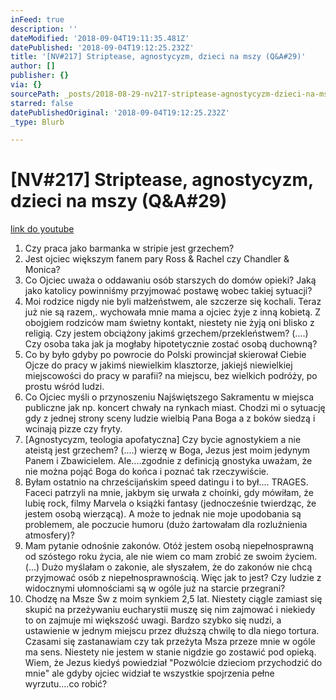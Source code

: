 ```yaml
---
inFeed: true
description: ''
dateModified: '2018-09-04T19:11:35.481Z'
datePublished: '2018-09-04T19:12:25.232Z'
title: '[NV#217] Striptease, agnostycyzm, dzieci na mszy (Q&A#29)'
author: []
publisher: {}
via: {}
sourcePath: _posts/2018-08-29-nv217-striptease-agnostycyzm-dzieci-na-mszy-qanda29.md
starred: false
datePublishedOriginal: '2018-09-04T19:12:25.232Z'
_type: Blurb

---
```

# \[NV\#217\] Striptease, agnostycyzm, dzieci na mszy (Q&A\#29)
[link do youtube][0]

1. Czy praca jako barmanka w stripie jest grzechem?
2. Jest ojciec większym fanem pary Ross & Rachel czy Chandler & Monica?
3. Co Ojciec uważa o oddawaniu osób starszych do domów opieki? Jaką jako katolicy powinniśmy przyjmować postawę wobec takiej sytuacji?
4. Moi rodzice nigdy nie byli małżeństwem, ale szczerze się kochali. Teraz już nie są razem,. wychowała mnie mama a ojciec żyje z inną kobietą. Z obojgiem rodziców mam świetny kontakt, niestety nie żyją oni blisko z religią. Czy jestem obciążony jakimś grzechem/przekleństwem? (....) Czy osoba taka jak ja mogłaby hipotetycznie zostać osobą duchowną?
5. Co by było gdyby po powrocie do Polski prowincjał skierował Ciebie Ojcze do pracy w jakimś niewielkim klasztorze, jakiejś niewielkiej miejscowości do pracy w parafii? na miejscu, bez wielkich podróży, po prostu wśród ludzi.
6. Co Ojciec myśli o przynoszeniu Najświętszego Sakramentu w miejsca publiczne jak np. koncert chwały na rynkach miast. Chodzi mi o sytuację gdy z jednej strony sceny ludzie wielbią Pana Boga a z boków siedzą i wcinają pizze czy fryty. 
7. \[Agnostycyzm, teologia apofatyczna\] Czy bycie agnostykiem a nie ateistą jest grzechem? (....) wierzę w Boga, Jezus jest moim jedynym Panem i Zbawicielem. Ale....zgodnie z definicją gnostyka uważam, że nie można pojąć Boga do końca i poznać tak rzeczywiście.
8. Byłam ostatnio na chrześcijańskim speed datingu i to był.... TRAGES. Faceci patrzyli na mnie, jakbym się urwała z choinki, gdy mówiłam, że lubię rock, filmy Marvela o książki fantasy (jednocześnie twierdząc, że jestem osobą wierzącą). A może to jednak nie moje upodobania są problemem, ale poczucie humoru (dużo żartowałam dla rozluźnienia atmosfery)? 
9. Mam pytanie odnośnie zakonów. Otóż jestem osobą niepełnosprawną od szóstego roku życia, ale nie wiem co mam zrobić ze swoim życiem. (...) Dużo myślałam o zakonie, ale słyszałem, że do zakonów nie chcą przyjmować osób z niepełnosprawnością. Więc jak to jest? Czy ludzie z widocznymi ułomnościami są w ogóle już na starcie przegrani?
10. Chodzę na Msze Św z moim synkiem 2,5 lat. Niestety ciągle zamiast się skupić na przeżywaniu eucharystii muszę się nim zajmować i niekiedy to on zajmuje mi większość uwagi. Bardzo szybko się nudzi, a ustawienie w jednym miejscu przez dłuższą chwilę to dla niego tortura. Czasami się zastanawiam czy tak przeżyta Msza przeze mnie w ogóle ma sens. Niestety nie jestem w stanie nigdzie go zostawić pod opieką. Wiem, że Jezus kiedyś powiedział "Pozwólcie dzieciom przychodzić do mnie" ale gdyby ojciec widział te wszystkie spojrzenia pełne wyrzutu....co robić?

[0]: https://www.youtube.com/watch?v=G0AA4ctN3RQ&